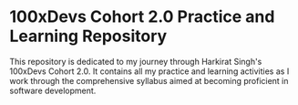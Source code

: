 # 100xDevs Cohort 2.0 Practice and Learning Repository

This repository is dedicated to my journey through Harkirat Singh's 100xDevs Cohort 2.0. It contains all my practice and learning activities as I work through the comprehensive syllabus aimed at becoming proficient in software development.
